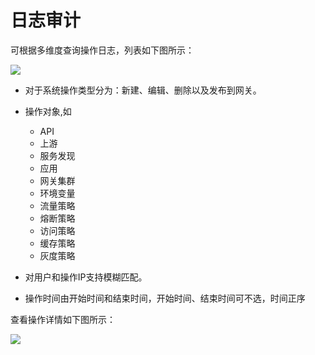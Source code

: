 # 日志审计

可根据多维度查询操作日志，列表如下图所示：

![](http://data.eolinker.com/course/dAQ6s2t267db9dbbd5832670ecebe84852a80e40a268d35.png)

* 对于系统操作类型分为：新建、编辑、删除以及发布到网关。

* 操作对象,如
  * API
  * 上游
  * 服务发现
  * 应用
  * 网关集群
  * 环境变量
  * 流量策略
  * 熔断策略
  * 访问策略
  * 缓存策略
  * 灰度策略
* 对用户和操作IP支持模糊匹配。
* 操作时间由开始时间和结束时间，开始时间、结束时间可不选，时间正序

查看操作详情如下图所示：

![](http://data.eolinker.com/course/nmgaCZtb916dfb5c0209d12bcc9c5a0b3d94b7846cff864.gif)